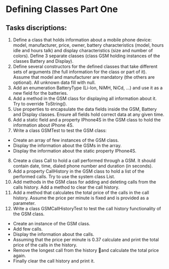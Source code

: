 # Defining Classes Part One

## Tasks discriptions:
1. Define a class that holds information about a mobile phone device: model, manufacturer, price, owner, battery characteristics (model, hours idle and hours talk) and display characteristics (size and number of colors). Define 3 separate classes (class GSM holding instances of the classes Battery and Display).
2. Define several constructors for the defined classes that take different sets of arguments (the full information for the class or part of it). Assume that model and manufacturer are mandatory (the others are optional). All unknown data fill with null.
3. Add an enumeration BatteryType (Li-Ion, NiMH, NiCd, …) and use it as a new field for the batteries.
4. Add a method in the GSM class for displaying all information about it. Try to override ToString().
5. Use properties to encapsulate the data fields inside the GSM, Battery and Display classes. Ensure all fields hold correct data at any given time.
6. Add a static field and a property IPhone4S in the GSM class to hold the information about iPhone 4S.
7. Write a class GSMTest to test the GSM class:
  - Create an array of few instances of the GSM class.
  - Display the information about the GSMs in the array.
  - Display the information about the static property IPhone4S.
8. Create a class Call to hold a call performed through a GSM. It should contain date, time, dialed phone number and duration (in seconds).
9. Add a property CallHistory in the GSM class to hold a list of the performed calls. Try to use the system class List<Call>.
10. Add methods in the GSM class for adding and deleting calls from the calls history. Add a method to clear the call history.
11. Add a method that calculates the total price of the calls in the call history. Assume the price per minute is fixed and is provided as a parameter.
12. Write a class GSMCallHistoryTest to test the call history functionality of the GSM class.
  - Create an instance of the GSM class.
  - Add few calls.
  - Display the information about the calls.
  - Assuming that the price per minute is 0.37 calculate and print the total price of the calls in the history.
  - Remove the longest call from the history and calculate the total price again.
  - Finally clear the call history and print it.



